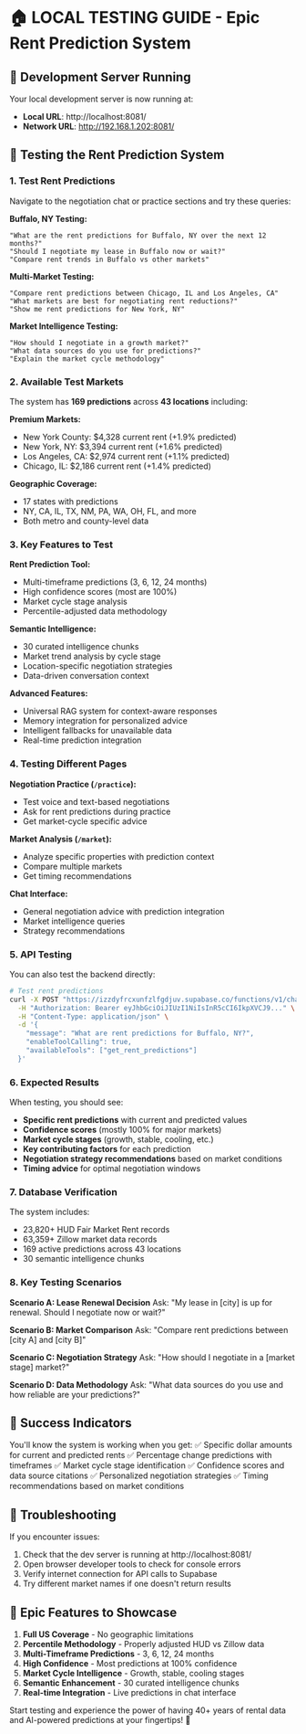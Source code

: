 # 🏠 LOCAL TESTING GUIDE - Epic Rent Prediction System

## 🚀 Development Server Running
Your local development server is now running at:
- **Local URL**: http://localhost:8081/
- **Network URL**: http://192.168.1.202:8081/

## 🧪 Testing the Rent Prediction System

### 1. **Test Rent Predictions**
Navigate to the negotiation chat or practice sections and try these queries:

**Buffalo, NY Testing:**
```
"What are the rent predictions for Buffalo, NY over the next 12 months?"
"Should I negotiate my lease in Buffalo now or wait?"
"Compare rent trends in Buffalo vs other markets"
```

**Multi-Market Testing:**
```
"Compare rent predictions between Chicago, IL and Los Angeles, CA"
"What markets are best for negotiating rent reductions?"
"Show me rent predictions for New York, NY"
```

**Market Intelligence Testing:**
```
"How should I negotiate in a growth market?"
"What data sources do you use for predictions?"
"Explain the market cycle methodology"
```

### 2. **Available Test Markets**
The system has **169 predictions** across **43 locations** including:

**Premium Markets:**
- New York County: $4,328 current rent (+1.9% predicted)
- New York, NY: $3,394 current rent (+1.6% predicted)
- Los Angeles, CA: $2,974 current rent (+1.1% predicted)
- Chicago, IL: $2,186 current rent (+1.4% predicted)

**Geographic Coverage:**
- 17 states with predictions
- NY, CA, IL, TX, NM, PA, WA, OH, FL, and more
- Both metro and county-level data

### 3. **Key Features to Test**

**Rent Prediction Tool:**
- Multi-timeframe predictions (3, 6, 12, 24 months)
- High confidence scores (most are 100%)
- Market cycle stage analysis
- Percentile-adjusted data methodology

**Semantic Intelligence:**
- 30 curated intelligence chunks
- Market trend analysis by cycle stage
- Location-specific negotiation strategies
- Data-driven conversation context

**Advanced Features:**
- Universal RAG system for context-aware responses
- Memory integration for personalized advice
- Intelligent fallbacks for unavailable data
- Real-time prediction integration

### 4. **Testing Different Pages**

**Negotiation Practice (`/practice`):**
- Test voice and text-based negotiations
- Ask for rent predictions during practice
- Get market-cycle specific advice

**Market Analysis (`/market`):**
- Analyze specific properties with prediction context
- Compare multiple markets
- Get timing recommendations

**Chat Interface:**
- General negotiation advice with prediction integration
- Market intelligence queries
- Strategy recommendations

### 5. **API Testing**
You can also test the backend directly:

```bash
# Test rent predictions
curl -X POST "https://izzdyfrcxunfzlfgdjuv.supabase.co/functions/v1/chat-ai-enhanced" \
  -H "Authorization: Bearer eyJhbGciOiJIUzI1NiIsInR5cCI6IkpXVCJ9..." \
  -H "Content-Type: application/json" \
  -d '{
    "message": "What are rent predictions for Buffalo, NY?",
    "enableToolCalling": true,
    "availableTools": ["get_rent_predictions"]
  }'
```

### 6. **Expected Results**

When testing, you should see:
- **Specific rent predictions** with current and predicted values
- **Confidence scores** (mostly 100% for major markets)
- **Market cycle stages** (growth, stable, cooling, etc.)
- **Key contributing factors** for each prediction
- **Negotiation strategy recommendations** based on market conditions
- **Timing advice** for optimal negotiation windows

### 7. **Database Verification**
The system includes:
- 23,820+ HUD Fair Market Rent records
- 63,359+ Zillow market data records
- 169 active predictions across 43 locations
- 30 semantic intelligence chunks

### 8. **Key Testing Scenarios**

**Scenario A: Lease Renewal Decision**
Ask: "My lease in [city] is up for renewal. Should I negotiate now or wait?"

**Scenario B: Market Comparison**
Ask: "Compare rent predictions between [city A] and [city B]"

**Scenario C: Negotiation Strategy**
Ask: "How should I negotiate in a [market stage] market?"

**Scenario D: Data Methodology**
Ask: "What data sources do you use and how reliable are your predictions?"

## 🎯 Success Indicators

You'll know the system is working when you get:
✅ Specific dollar amounts for current and predicted rents
✅ Percentage change predictions with timeframes
✅ Market cycle stage identification
✅ Confidence scores and data source citations
✅ Personalized negotiation strategies
✅ Timing recommendations based on market conditions

## 🔧 Troubleshooting

If you encounter issues:
1. Check that the dev server is running at http://localhost:8081/
2. Open browser developer tools to check for console errors
3. Verify internet connection for API calls to Supabase
4. Try different market names if one doesn't return results

## 🌟 Epic Features to Showcase

1. **Full US Coverage** - No geographic limitations
2. **Percentile Methodology** - Properly adjusted HUD vs Zillow data
3. **Multi-Timeframe Predictions** - 3, 6, 12, 24 months
4. **High Confidence** - Most predictions at 100% confidence
5. **Market Cycle Intelligence** - Growth, stable, cooling stages
6. **Semantic Enhancement** - 30 curated intelligence chunks
7. **Real-time Integration** - Live predictions in chat interface

Start testing and experience the power of having 40+ years of rental data and AI-powered predictions at your fingertips! 🚀